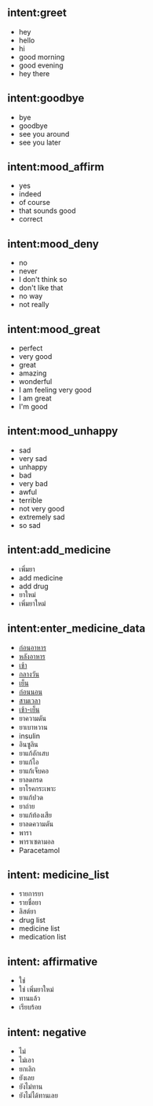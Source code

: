 ## intent:greet
- hey
- hello
- hi
- good morning
- good evening
- hey there

## intent:goodbye
- bye
- goodbye
- see you around
- see you later

## intent:mood_affirm
- yes
- indeed
- of course
- that sounds good
- correct

## intent:mood_deny
- no
- never
- I don't think so
- don't like that
- no way
- not really

## intent:mood_great
- perfect
- very good
- great
- amazing
- wonderful
- I am feeling very good
- I am great
- I'm good

## intent:mood_unhappy
- sad
- very sad
- unhappy
- bad
- very bad
- awful
- terrible
- not very good
- extremely sad
- so sad

## intent:add_medicine
- เพิ่มยา
- add medicine
- add drug
- ยาใหม่
- เพิ่มยาใหม่

## intent:enter_medicine_data
- [ก่อนอาหาร](medicine_meal)
- [หลังอาหาร](medicine_meal)
- [เช้า](medicine_time)
- [กลางวัน](medicine_time)
- [เย็น](medicine_time)
- [ก่อนนอน](medicine_time)
- [สามเวลา](medicine_time)
- [เช้า-เย็น](medicine_time)
- ยาความดัน
- ยาเบาหวาน
- insulin
- อินซูลิน
- ยาแก้อักเสบ
- ยาแก้ไอ
- ยาแก้เจ็บคอ
- ยาลดกรด
- ยาโรคกระเพาะ
- ยาแก้ปวด
- ยาถ่าย
- ยาแก้ท้องเสีย
- ยาลดความดัน
- พารา
- พาราเซตามอล
- Paracetamol

## intent: medicine_list
- รายการยา
- รายชื่อยา
- ลิสต์ยา
- drug list
- medicine list
- medication list

## intent: affirmative
- ใช่
- ใช่ เพิ่มยาใหม่
- ทานแล้ว
- เรียบร้อย

## intent: negative
- ไม่
- ไม่เอา
- ยกเลิก
- ยังเลย
- ยังไม่ทาน
- ยังไม่ได้ทานเลย

